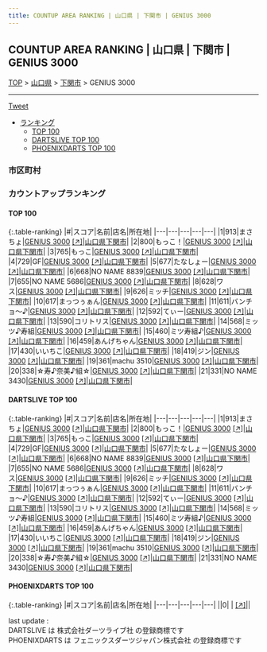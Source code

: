 ```yaml
---
title: COUNTUP AREA RANKING | 山口県 | 下関市 | GENIUS 3000
---
```

## COUNTUP AREA RANKING | 山口県 | 下関市 | GENIUS 3000

[TOP](/darts/rank/) > [山口県](/darts/rank/山口県/) > [下関市](/darts/rank/山口県/下関市/) > GENIUS 3000

___

<a href="https://twitter.com/share?ref_src=twsrc%5Etfw" data-text="COUNTUP AREA RANKING | 山口県下関市GENIUS 3000" class="twitter-share-button" data-hashtags="DARTSLIVE,PHOENIXDARTS,darts,ダーツ" data-show-count="false">Tweet</a>

* [ランキング](#カウントアップランキング)
    * [TOP 100](#top-100)
    * [DARTSLIVE TOP 100](#dartslive-top-100)
    * [PHOENIXDARTS TOP 100](#phoenixdarts-top-100)

### 市区町村

<ul>

</ul>

### カウントアップランキング

#### TOP 100



{:.table-ranking}
|#|スコア|名前|店名|所在地|
|---|---|---|---|---|
|1|913|<span class="rank-name-dl">まさちょ</span>|<a href="/darts/rank/shops/78213b693b704daa790ab824ce8730e5.html">GENIUS 3000</a> <a href="https://search.dartslive.com/jp/shop/78213b693b704daa790ab824ce8730e5">[↗]</a>|<a href="/darts/rank/山口県/下関市">山口県下関市</a>|
|2|800|<span class="rank-name-dl">もっこ！</span>|<a href="/darts/rank/shops/78213b693b704daa790ab824ce8730e5.html">GENIUS 3000</a> <a href="https://search.dartslive.com/jp/shop/78213b693b704daa790ab824ce8730e5">[↗]</a>|<a href="/darts/rank/山口県/下関市">山口県下関市</a>|
|3|765|<span class="rank-name-dl">もっこ</span>|<a href="/darts/rank/shops/78213b693b704daa790ab824ce8730e5.html">GENIUS 3000</a> <a href="https://search.dartslive.com/jp/shop/78213b693b704daa790ab824ce8730e5">[↗]</a>|<a href="/darts/rank/山口県/下関市">山口県下関市</a>|
|4|729|<span class="rank-name-dl">GF</span>|<a href="/darts/rank/shops/78213b693b704daa790ab824ce8730e5.html">GENIUS 3000</a> <a href="https://search.dartslive.com/jp/shop/78213b693b704daa790ab824ce8730e5">[↗]</a>|<a href="/darts/rank/山口県/下関市">山口県下関市</a>|
|5|677|<span class="rank-name-dl">たなしょー</span>|<a href="/darts/rank/shops/78213b693b704daa790ab824ce8730e5.html">GENIUS 3000</a> <a href="https://search.dartslive.com/jp/shop/78213b693b704daa790ab824ce8730e5">[↗]</a>|<a href="/darts/rank/山口県/下関市">山口県下関市</a>|
|6|668|<span class="rank-name-dl">NO NAME 8839</span>|<a href="/darts/rank/shops/78213b693b704daa790ab824ce8730e5.html">GENIUS 3000</a> <a href="https://search.dartslive.com/jp/shop/78213b693b704daa790ab824ce8730e5">[↗]</a>|<a href="/darts/rank/山口県/下関市">山口県下関市</a>|
|7|655|<span class="rank-name-dl">NO NAME 5686</span>|<a href="/darts/rank/shops/78213b693b704daa790ab824ce8730e5.html">GENIUS 3000</a> <a href="https://search.dartslive.com/jp/shop/78213b693b704daa790ab824ce8730e5">[↗]</a>|<a href="/darts/rank/山口県/下関市">山口県下関市</a>|
|8|628|<span class="rank-name-dl">ワス</span>|<a href="/darts/rank/shops/78213b693b704daa790ab824ce8730e5.html">GENIUS 3000</a> <a href="https://search.dartslive.com/jp/shop/78213b693b704daa790ab824ce8730e5">[↗]</a>|<a href="/darts/rank/山口県/下関市">山口県下関市</a>|
|9|626|<span class="rank-name-dl">ミッチ</span>|<a href="/darts/rank/shops/78213b693b704daa790ab824ce8730e5.html">GENIUS 3000</a> <a href="https://search.dartslive.com/jp/shop/78213b693b704daa790ab824ce8730e5">[↗]</a>|<a href="/darts/rank/山口県/下関市">山口県下関市</a>|
|10|617|<span class="rank-name-dl">まっつぅぁん</span>|<a href="/darts/rank/shops/78213b693b704daa790ab824ce8730e5.html">GENIUS 3000</a> <a href="https://search.dartslive.com/jp/shop/78213b693b704daa790ab824ce8730e5">[↗]</a>|<a href="/darts/rank/山口県/下関市">山口県下関市</a>|
|11|611|<span class="rank-name-dl">バンチョ～♪</span>|<a href="/darts/rank/shops/78213b693b704daa790ab824ce8730e5.html">GENIUS 3000</a> <a href="https://search.dartslive.com/jp/shop/78213b693b704daa790ab824ce8730e5">[↗]</a>|<a href="/darts/rank/山口県/下関市">山口県下関市</a>|
|12|592|<span class="rank-name-dl">てぃー</span>|<a href="/darts/rank/shops/78213b693b704daa790ab824ce8730e5.html">GENIUS 3000</a> <a href="https://search.dartslive.com/jp/shop/78213b693b704daa790ab824ce8730e5">[↗]</a>|<a href="/darts/rank/山口県/下関市">山口県下関市</a>|
|13|590|<span class="rank-name-dl">コリトリス</span>|<a href="/darts/rank/shops/78213b693b704daa790ab824ce8730e5.html">GENIUS 3000</a> <a href="https://search.dartslive.com/jp/shop/78213b693b704daa790ab824ce8730e5">[↗]</a>|<a href="/darts/rank/山口県/下関市">山口県下関市</a>|
|14|568|<span class="rank-name-dl">ミッツ♪寿組</span>|<a href="/darts/rank/shops/78213b693b704daa790ab824ce8730e5.html">GENIUS 3000</a> <a href="https://search.dartslive.com/jp/shop/78213b693b704daa790ab824ce8730e5">[↗]</a>|<a href="/darts/rank/山口県/下関市">山口県下関市</a>|
|15|460|<span class="rank-name-dl">ミツ寿組♪</span>|<a href="/darts/rank/shops/78213b693b704daa790ab824ce8730e5.html">GENIUS 3000</a> <a href="https://search.dartslive.com/jp/shop/78213b693b704daa790ab824ce8730e5">[↗]</a>|<a href="/darts/rank/山口県/下関市">山口県下関市</a>|
|16|459|<span class="rank-name-dl">あんげちゃん</span>|<a href="/darts/rank/shops/78213b693b704daa790ab824ce8730e5.html">GENIUS 3000</a> <a href="https://search.dartslive.com/jp/shop/78213b693b704daa790ab824ce8730e5">[↗]</a>|<a href="/darts/rank/山口県/下関市">山口県下関市</a>|
|17|430|<span class="rank-name-dl">いいちこ</span>|<a href="/darts/rank/shops/78213b693b704daa790ab824ce8730e5.html">GENIUS 3000</a> <a href="https://search.dartslive.com/jp/shop/78213b693b704daa790ab824ce8730e5">[↗]</a>|<a href="/darts/rank/山口県/下関市">山口県下関市</a>|
|18|419|<span class="rank-name-dl">ジン</span>|<a href="/darts/rank/shops/78213b693b704daa790ab824ce8730e5.html">GENIUS 3000</a> <a href="https://search.dartslive.com/jp/shop/78213b693b704daa790ab824ce8730e5">[↗]</a>|<a href="/darts/rank/山口県/下関市">山口県下関市</a>|
|19|361|<span class="rank-name-dl">machu 3510</span>|<a href="/darts/rank/shops/78213b693b704daa790ab824ce8730e5.html">GENIUS 3000</a> <a href="https://search.dartslive.com/jp/shop/78213b693b704daa790ab824ce8730e5">[↗]</a>|<a href="/darts/rank/山口県/下関市">山口県下関市</a>|
|20|338|<span class="rank-name-dl">☆寿♪奈美♪組☆</span>|<a href="/darts/rank/shops/78213b693b704daa790ab824ce8730e5.html">GENIUS 3000</a> <a href="https://search.dartslive.com/jp/shop/78213b693b704daa790ab824ce8730e5">[↗]</a>|<a href="/darts/rank/山口県/下関市">山口県下関市</a>|
|21|331|<span class="rank-name-dl">NO NAME 3430</span>|<a href="/darts/rank/shops/78213b693b704daa790ab824ce8730e5.html">GENIUS 3000</a> <a href="https://search.dartslive.com/jp/shop/78213b693b704daa790ab824ce8730e5">[↗]</a>|<a href="/darts/rank/山口県/下関市">山口県下関市</a>|


#### DARTSLIVE TOP 100



{:.table-ranking}
|#|スコア|名前|店名|所在地|
|---|---|---|---|---|
|1|913|<span class="rank-name-dl">まさちょ</span>|<a href="/darts/rank/shops/78213b693b704daa790ab824ce8730e5.html">GENIUS 3000</a> <a href="https://search.dartslive.com/jp/shop/78213b693b704daa790ab824ce8730e5">[↗]</a>|<a href="/darts/rank/山口県/下関市">山口県下関市</a>|
|2|800|<span class="rank-name-dl">もっこ！</span>|<a href="/darts/rank/shops/78213b693b704daa790ab824ce8730e5.html">GENIUS 3000</a> <a href="https://search.dartslive.com/jp/shop/78213b693b704daa790ab824ce8730e5">[↗]</a>|<a href="/darts/rank/山口県/下関市">山口県下関市</a>|
|3|765|<span class="rank-name-dl">もっこ</span>|<a href="/darts/rank/shops/78213b693b704daa790ab824ce8730e5.html">GENIUS 3000</a> <a href="https://search.dartslive.com/jp/shop/78213b693b704daa790ab824ce8730e5">[↗]</a>|<a href="/darts/rank/山口県/下関市">山口県下関市</a>|
|4|729|<span class="rank-name-dl">GF</span>|<a href="/darts/rank/shops/78213b693b704daa790ab824ce8730e5.html">GENIUS 3000</a> <a href="https://search.dartslive.com/jp/shop/78213b693b704daa790ab824ce8730e5">[↗]</a>|<a href="/darts/rank/山口県/下関市">山口県下関市</a>|
|5|677|<span class="rank-name-dl">たなしょー</span>|<a href="/darts/rank/shops/78213b693b704daa790ab824ce8730e5.html">GENIUS 3000</a> <a href="https://search.dartslive.com/jp/shop/78213b693b704daa790ab824ce8730e5">[↗]</a>|<a href="/darts/rank/山口県/下関市">山口県下関市</a>|
|6|668|<span class="rank-name-dl">NO NAME 8839</span>|<a href="/darts/rank/shops/78213b693b704daa790ab824ce8730e5.html">GENIUS 3000</a> <a href="https://search.dartslive.com/jp/shop/78213b693b704daa790ab824ce8730e5">[↗]</a>|<a href="/darts/rank/山口県/下関市">山口県下関市</a>|
|7|655|<span class="rank-name-dl">NO NAME 5686</span>|<a href="/darts/rank/shops/78213b693b704daa790ab824ce8730e5.html">GENIUS 3000</a> <a href="https://search.dartslive.com/jp/shop/78213b693b704daa790ab824ce8730e5">[↗]</a>|<a href="/darts/rank/山口県/下関市">山口県下関市</a>|
|8|628|<span class="rank-name-dl">ワス</span>|<a href="/darts/rank/shops/78213b693b704daa790ab824ce8730e5.html">GENIUS 3000</a> <a href="https://search.dartslive.com/jp/shop/78213b693b704daa790ab824ce8730e5">[↗]</a>|<a href="/darts/rank/山口県/下関市">山口県下関市</a>|
|9|626|<span class="rank-name-dl">ミッチ</span>|<a href="/darts/rank/shops/78213b693b704daa790ab824ce8730e5.html">GENIUS 3000</a> <a href="https://search.dartslive.com/jp/shop/78213b693b704daa790ab824ce8730e5">[↗]</a>|<a href="/darts/rank/山口県/下関市">山口県下関市</a>|
|10|617|<span class="rank-name-dl">まっつぅぁん</span>|<a href="/darts/rank/shops/78213b693b704daa790ab824ce8730e5.html">GENIUS 3000</a> <a href="https://search.dartslive.com/jp/shop/78213b693b704daa790ab824ce8730e5">[↗]</a>|<a href="/darts/rank/山口県/下関市">山口県下関市</a>|
|11|611|<span class="rank-name-dl">バンチョ～♪</span>|<a href="/darts/rank/shops/78213b693b704daa790ab824ce8730e5.html">GENIUS 3000</a> <a href="https://search.dartslive.com/jp/shop/78213b693b704daa790ab824ce8730e5">[↗]</a>|<a href="/darts/rank/山口県/下関市">山口県下関市</a>|
|12|592|<span class="rank-name-dl">てぃー</span>|<a href="/darts/rank/shops/78213b693b704daa790ab824ce8730e5.html">GENIUS 3000</a> <a href="https://search.dartslive.com/jp/shop/78213b693b704daa790ab824ce8730e5">[↗]</a>|<a href="/darts/rank/山口県/下関市">山口県下関市</a>|
|13|590|<span class="rank-name-dl">コリトリス</span>|<a href="/darts/rank/shops/78213b693b704daa790ab824ce8730e5.html">GENIUS 3000</a> <a href="https://search.dartslive.com/jp/shop/78213b693b704daa790ab824ce8730e5">[↗]</a>|<a href="/darts/rank/山口県/下関市">山口県下関市</a>|
|14|568|<span class="rank-name-dl">ミッツ♪寿組</span>|<a href="/darts/rank/shops/78213b693b704daa790ab824ce8730e5.html">GENIUS 3000</a> <a href="https://search.dartslive.com/jp/shop/78213b693b704daa790ab824ce8730e5">[↗]</a>|<a href="/darts/rank/山口県/下関市">山口県下関市</a>|
|15|460|<span class="rank-name-dl">ミツ寿組♪</span>|<a href="/darts/rank/shops/78213b693b704daa790ab824ce8730e5.html">GENIUS 3000</a> <a href="https://search.dartslive.com/jp/shop/78213b693b704daa790ab824ce8730e5">[↗]</a>|<a href="/darts/rank/山口県/下関市">山口県下関市</a>|
|16|459|<span class="rank-name-dl">あんげちゃん</span>|<a href="/darts/rank/shops/78213b693b704daa790ab824ce8730e5.html">GENIUS 3000</a> <a href="https://search.dartslive.com/jp/shop/78213b693b704daa790ab824ce8730e5">[↗]</a>|<a href="/darts/rank/山口県/下関市">山口県下関市</a>|
|17|430|<span class="rank-name-dl">いいちこ</span>|<a href="/darts/rank/shops/78213b693b704daa790ab824ce8730e5.html">GENIUS 3000</a> <a href="https://search.dartslive.com/jp/shop/78213b693b704daa790ab824ce8730e5">[↗]</a>|<a href="/darts/rank/山口県/下関市">山口県下関市</a>|
|18|419|<span class="rank-name-dl">ジン</span>|<a href="/darts/rank/shops/78213b693b704daa790ab824ce8730e5.html">GENIUS 3000</a> <a href="https://search.dartslive.com/jp/shop/78213b693b704daa790ab824ce8730e5">[↗]</a>|<a href="/darts/rank/山口県/下関市">山口県下関市</a>|
|19|361|<span class="rank-name-dl">machu 3510</span>|<a href="/darts/rank/shops/78213b693b704daa790ab824ce8730e5.html">GENIUS 3000</a> <a href="https://search.dartslive.com/jp/shop/78213b693b704daa790ab824ce8730e5">[↗]</a>|<a href="/darts/rank/山口県/下関市">山口県下関市</a>|
|20|338|<span class="rank-name-dl">☆寿♪奈美♪組☆</span>|<a href="/darts/rank/shops/78213b693b704daa790ab824ce8730e5.html">GENIUS 3000</a> <a href="https://search.dartslive.com/jp/shop/78213b693b704daa790ab824ce8730e5">[↗]</a>|<a href="/darts/rank/山口県/下関市">山口県下関市</a>|
|21|331|<span class="rank-name-dl">NO NAME 3430</span>|<a href="/darts/rank/shops/78213b693b704daa790ab824ce8730e5.html">GENIUS 3000</a> <a href="https://search.dartslive.com/jp/shop/78213b693b704daa790ab824ce8730e5">[↗]</a>|<a href="/darts/rank/山口県/下関市">山口県下関市</a>|


#### PHOENIXDARTS TOP 100



{:.table-ranking}
|#|スコア|名前|店名|所在地|
|---|---|---|---|---|
||0|<span class="rank-name-dl"> </span>|<a href="/darts/rank/shops/.html"></a> <a href="">[↗]</a>|<a href="/darts/rank//"></a>|


<div class="footer border-top border-gray-light mt-5 pt-3 text-right text-gray">
    last update : <span style="font-weight: italic" id="foot_last_modified"></span><br />
    DARTSLIVE は 株式会社ダーツライブ社 の登録商標です<br />
    PHOENIXDARTS は フェニックスダーツジャパン株式会社 の登録商標です<br />
</div>

<script src="https://cdnjs.cloudflare.com/ajax/libs/jquery.tablesorter/2.31.3/js/jquery.tablesorter.min.js" integrity="sha512-qzgd5cYSZcosqpzpn7zF2ZId8f/8CHmFKZ8j7mU4OUXTNRd5g+ZHBPsgKEwoqxCtdQvExE5LprwwPAgoicguNg==" crossorigin="anonymous" referrerpolicy="no-referrer"></script>
<link rel="stylesheet" href="https://cdnjs.cloudflare.com/ajax/libs/jquery.tablesorter/2.31.3/css/theme.default.min.css" integrity="sha512-wghhOJkjQX0Lh3NSWvNKeZ0ZpNn+SPVXX1Qyc9OCaogADktxrBiBdKGDoqVUOyhStvMBmJQ8ZdMHiR3wuEq8+w==" crossorigin="anonymous" referrerpolicy="no-referrer" />
<script>
$(function() {
    $(".table-ranking").tablesorter({sortList:[[0, 0]]});
    $("#foot_last_modified").text(formatDate(new Date(document.lastModified), 'yyyy-MM-dd HH:mm:ss'));
});
</script>

<script async src="https://platform.twitter.com/widgets.js" charset="utf-8"></script>